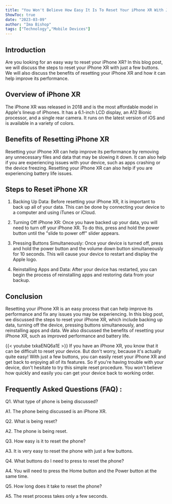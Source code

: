 ```yaml
---
title: "You Won't Believe How Easy It Is To Reset Your iPhone XR With Just a Few Buttons!"
ShowToc: true 
date: "2023-03-09"
author: "Ima Bishop" 
tags: ["Technology","Mobile Devices"]
---
```

## Introduction

Are you looking for an easy way to reset your iPhone XR? In this blog post, we will discuss the steps to reset your iPhone XR with just a few buttons. We will also discuss the benefits of resetting your iPhone XR and how it can help improve its performance.

## Overview of iPhone XR

The iPhone XR was released in 2018 and is the most affordable model in Apple's lineup of iPhones. It has a 6.1-inch LCD display, an A12 Bionic processor, and a single rear camera. It runs on the latest version of iOS and is available in a variety of colors.

## Benefits of Resetting iPhone XR

Resetting your iPhone XR can help improve its performance by removing any unnecessary files and data that may be slowing it down. It can also help if you are experiencing issues with your device, such as apps crashing or the device freezing. Resetting your iPhone XR can also help if you are experiencing battery life issues.

## Steps to Reset iPhone XR

1. Backing Up Data: Before resetting your iPhone XR, it is important to back up all of your data. This can be done by connecting your device to a computer and using iTunes or iCloud.

2. Turning Off iPhone XR: Once you have backed up your data, you will need to turn off your iPhone XR. To do this, press and hold the power button until the "slide to power off" slider appears.

3. Pressing Buttons Simultaneously: Once your device is turned off, press and hold the power button and the volume down button simultaneously for 10 seconds. This will cause your device to restart and display the Apple logo.

4. Reinstalling Apps and Data: After your device has restarted, you can begin the process of reinstalling apps and restoring data from your backup.

## Conclusion

Resetting your iPhone XR is an easy process that can help improve its performance and fix any issues you may be experiencing. In this blog post, we discussed the steps to reset your iPhone XR, which include backing up data, turning off the device, pressing buttons simultaneously, and reinstalling apps and data. We also discussed the benefits of resetting your iPhone XR, such as improved performance and battery life.

{{< youtube txkaENQ6a1E >}} 
If you have an iPhone XR, you know that it can be difficult to reset your device. But don't worry, because it's actually quite easy! With just a few buttons, you can easily reset your iPhone XR and get back to enjoying all of its features. So if you're having trouble with your device, don't hesitate to try this simple reset procedure. You won't believe how quickly and easily you can get your device back to working order.

## Frequently Asked Questions (FAQ) :
Q1. What type of phone is being discussed?

A1. The phone being discussed is an iPhone XR.

Q2. What is being reset?

A2. The phone is being reset.

Q3. How easy is it to reset the phone?

A3. It is very easy to reset the phone with just a few buttons.

Q4. What buttons do I need to press to reset the phone?

A4. You will need to press the Home button and the Power button at the same time.

Q5. How long does it take to reset the phone?

A5. The reset process takes only a few seconds.


